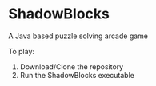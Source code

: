 # ShadowBlocks
A Java based puzzle solving arcade game

To play:

1. Download/Clone the repository
2. Run the ShadowBlocks executable 
